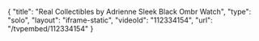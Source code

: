 {
    "title": "Real Collectibles by Adrienne Sleek Black Ombr Watch",
    "type": "solo",
    "layout": "iframe-static",
    "videoId": "112334154",
    "url": "\/tvpembed\/112334154"
}